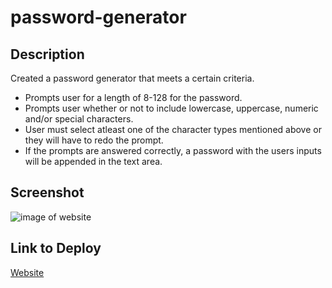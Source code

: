 # password-generator


## Description
Created a password generator that meets a certain criteria.
- Prompts user for a length of 8-128 for the password.
- Prompts user whether or not to include lowercase, uppercase, numeric and/or special characters.
- User must select atleast one of the character types mentioned above or they will have to redo the prompt.
- If the prompts are answered correctly, a password with the users inputs will be appended in the text area.

## Screenshot
![image of website](assets/images/password-generator-demo.png)

## Link to Deploy
[Website](https://akaydia.github.io/password-generator/)
